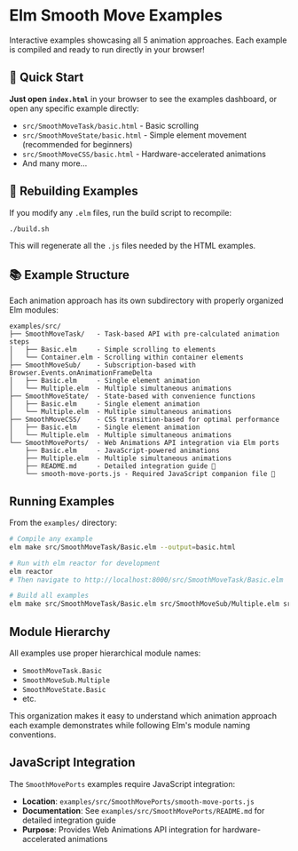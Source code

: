 # Elm Smooth Move Examples

Interactive examples showcasing all 5 animation approaches. Each example is compiled and ready to run directly in your browser!

## 🚀 Quick Start

**Just open `index.html`** in your browser to see the examples dashboard, or open any specific example directly:

- `src/SmoothMoveTask/basic.html` - Basic scrolling
- `src/SmoothMoveState/basic.html` - Simple element movement (recommended for beginners)
- `src/SmoothMoveCSS/basic.html` - Hardware-accelerated animations
- And many more...

## 🔧 Rebuilding Examples

If you modify any `.elm` files, run the build script to recompile:

```bash
./build.sh
```

This will regenerate all the `.js` files needed by the HTML examples.

## 📚 Example Structure

Each animation approach has its own subdirectory with properly organized Elm modules:

```
examples/src/
├── SmoothMoveTask/   - Task-based API with pre-calculated animation steps
│   ├── Basic.elm     - Simple scrolling to elements
│   └── Container.elm - Scrolling within container elements
├── SmoothMoveSub/    - Subscription-based with Browser.Events.onAnimationFrameDelta  
│   ├── Basic.elm     - Single element animation
│   └── Multiple.elm  - Multiple simultaneous animations
├── SmoothMoveState/  - State-based with convenience functions
│   ├── Basic.elm     - Single element animation  
│   └── Multiple.elm  - Multiple simultaneous animations
├── SmoothMoveCSS/    - CSS transition-based for optimal performance
│   ├── Basic.elm     - Single element animation
│   └── Multiple.elm  - Multiple simultaneous animations
└── SmoothMovePorts/  - Web Animations API integration via Elm ports
    ├── Basic.elm     - JavaScript-powered animations
    ├── Multiple.elm  - Multiple simultaneous animations
    ├── README.md     - Detailed integration guide 📖
    └── smooth-move-ports.js - Required JavaScript companion file 🔧
```

## Running Examples

From the `examples/` directory:

```bash
# Compile any example
elm make src/SmoothMoveTask/Basic.elm --output=basic.html

# Run with elm reactor for development
elm reactor
# Then navigate to http://localhost:8000/src/SmoothMoveTask/Basic.elm

# Build all examples
elm make src/SmoothMoveTask/Basic.elm src/SmoothMoveSub/Multiple.elm src/SmoothMoveCSS/Basic.elm --output=demo.html
```

## Module Hierarchy

All examples use proper hierarchical module names:
- `SmoothMoveTask.Basic` 
- `SmoothMoveSub.Multiple`
- `SmoothMoveState.Basic`
- etc.

This organization makes it easy to understand which animation approach each example demonstrates while following Elm's module naming conventions.

## JavaScript Integration

The `SmoothMovePorts` examples require JavaScript integration:
- **Location**: `examples/src/SmoothMovePorts/smooth-move-ports.js`
- **Documentation**: See `examples/src/SmoothMovePorts/README.md` for detailed integration guide
- **Purpose**: Provides Web Animations API integration for hardware-accelerated animations